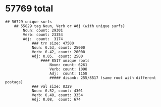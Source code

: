 # 57769 total
    ## 56729 unique surfs
        ## 55829 tag Noun, Verb or Adj (with unique surfs)
            Noun: count: 29301
            Verb: count: 23354
            Adj:  count:  3174
                ### trn size: 47500 
                Noun: 0.53, count: 25000
                Verb: 0.42, count: 20000
                Adj: 0.05,  count: 2500
                    #### 8517 unique roots
                        Noun: count: 6261 
                        Verb: count: 1098
                        Adj:  count: 1158 
                        ##### disamb: 255/8517 (same root with different postags)
                ### val size: 8329
                Noun: 0.52, count: 4301
                Verb: 0.40, count: 3354
                Adj: 0.08,  count: 674
                
